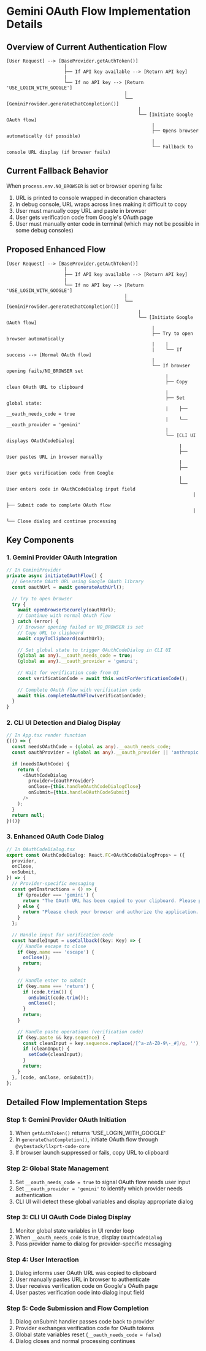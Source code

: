 # Gemini OAuth Flow Implementation Details

## Overview of Current Authentication Flow

```
[User Request] --> [BaseProvider.getAuthToken()]
                     |
                     ├── If API key available --> [Return API key]
                     |
                     └── If no API key --> [Return 'USE_LOGIN_WITH_GOOGLE']
                                           |
                                           └── [GeminiProvider.generateChatCompletion()]
                                                |
                                                └── [Initiate Google OAuth flow]
                                                     |
                                                     ├── Opens browser automatically (if possible)
                                                     |
                                                     └── Fallback to console URL display (if browser fails)
```

## Current Fallback Behavior

When `process.env.NO_BROWSER` is set or browser opening fails:
1. URL is printed to console wrapped in decoration characters
2. In debug console, URL wraps across lines making it difficult to copy
3. User must manually copy URL and paste in browser
4. User gets verification code from Google's OAuth page
5. User must manually enter code in terminal (which may not be possible in some debug consoles)

## Proposed Enhanced Flow

```
[User Request] --> [BaseProvider.getAuthToken()]
                     |
                     ├── If API key available --> [Return API key]
                     |
                     └── If no API key --> [Return 'USE_LOGIN_WITH_GOOGLE']
                                           |
                                           └── [GeminiProvider.generateChatCompletion()]
                                                |
                                                └── [Initiate Google OAuth flow]
                                                     |
                                                     ├── Try to open browser automatically
                                                     |    |
                                                     |    └── If success --> [Normal OAuth flow]
                                                     |
                                                     └── If browser opening fails/NO_BROWSER set
                                                          |
                                                          ├── Copy clean OAuth URL to clipboard
                                                          |
                                                          ├── Set global state:
                                                          |    ├── __oauth_needs_code = true
                                                          |    └── __oauth_provider = 'gemini'
                                                          |
                                                          └── [CLI UI displays OAuthCodeDialog]
                                                               |
                                                               ├── User pastes URL in browser manually
                                                               |
                                                               ├── User gets verification code from Google
                                                               |
                                                               └── User enters code in OAuthCodeDialog input field
                                                                    |
                                                                    ├── Submit code to complete OAuth flow
                                                                    |
                                                                    └── Close dialog and continue processing
```

## Key Components

### 1. Gemini Provider OAuth Integration
```typescript
// In GeminiProvider
private async initiateOAuthFlow() {
  // Generate OAuth URL using Google OAuth library
  const oauthUrl = await generateAuthUrl();
  
  // Try to open browser
  try {
    await openBrowserSecurely(oauthUrl);
    // Continue with normal OAuth flow
  } catch (error) {
    // Browser opening failed or NO_BROWSER is set
    // Copy URL to clipboard
    await copyToClipboard(oauthUrl);
    
    // Set global state to trigger OAuthCodeDialog in CLI UI
    (global as any).__oauth_needs_code = true;
    (global as any).__oauth_provider = 'gemini';
    
    // Wait for verification code from UI
    const verificationCode = await this.waitForVerificationCode();
    
    // Complete OAuth flow with verification code
    await this.completeOAuthFlow(verificationCode);
  }
}
```

### 2. CLI UI Detection and Dialog Display
```typescript
// In App.tsx render function
{(() => {
  const needsOAuthCode = (global as any).__oauth_needs_code;
  const oauthProvider = (global as any).__oauth_provider || 'anthropic';
  
  if (needsOAuthCode) {
    return (
      <OAuthCodeDialog
        provider={oauthProvider}
        onClose={this.handleOAuthCodeDialogClose}
        onSubmit={this.handleOAuthCodeSubmit}
      />
    );
  }
  return null;
})()}
```

### 3. Enhanced OAuth Code Dialog
```typescript
// In OAuthCodeDialog.tsx
export const OAuthCodeDialog: React.FC<OAuthCodeDialogProps> = ({
  provider,
  onClose,
  onSubmit,
}) => {
  // Provider-specific messaging
  const getInstructions = () => {
    if (provider === 'gemini') {
      return "The OAuth URL has been copied to your clipboard. Please paste it in your browser to authenticate with Google. After authenticating, paste the verification code you receive back here:";
    } else {
      return "Please check your browser and authorize the application. After authorizing, paste the authorization code below:";
    }
  };
  
  // Handle input for verification code
  const handleInput = useCallback((key: Key) => {
    // Handle escape to close
    if (key.name === 'escape') {
      onClose();
      return;
    }
    
    // Handle enter to submit
    if (key.name === 'return') {
      if (code.trim()) {
        onSubmit(code.trim());
        onClose();
      }
      return;
    }
    
    // Handle paste operations (verification code)
    if (key.paste && key.sequence) {
      const cleanInput = key.sequence.replace(/[^a-zA-Z0-9\-_#]/g, '');
      if (cleanInput) {
        setCode(cleanInput);
      }
      return;
    }
  }, [code, onClose, onSubmit]);
};
```

## Detailed Flow Implementation Steps

### Step 1: Gemini Provider OAuth Initiation
1. When `getAuthToken()` returns 'USE_LOGIN_WITH_GOOGLE'
2. In `generateChatCompletion()`, initiate OAuth flow through `@vybestack/llxprt-code-core`
3. If browser launch suppressed or fails, copy URL to clipboard

### Step 2: Global State Management
1. Set `__oauth_needs_code = true` to signal OAuth flow needs user input
2. Set `__oauth_provider = 'gemini'` to identify which provider needs authentication
3. CLI UI will detect these global variables and display appropriate dialog

### Step 3: CLI UI OAuth Code Dialog Display
1. Monitor global state variables in UI render loop
2. When `__oauth_needs_code` is true, display `OAuthCodeDialog`
3. Pass provider name to dialog for provider-specific messaging

### Step 4: User Interaction
1. Dialog informs user OAuth URL was copied to clipboard
2. User manually pastes URL in browser to authenticate
3. User receives verification code on Google's OAuth page
4. User pastes verification code into dialog input field

### Step 5: Code Submission and Flow Completion
1. Dialog onSubmit handler passes code back to provider
2. Provider exchanges verification code for OAuth tokens
3. Global state variables reset (`__oauth_needs_code = false`)
4. Dialog closes and normal processing continues
